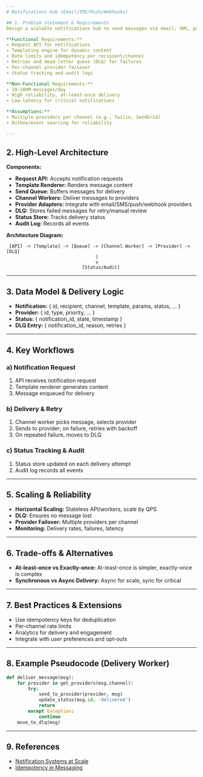 ```yaml
---
# Notifications Hub (Email/SMS/Push/Webhooks)

## 1. Problem Statement & Requirements
Design a scalable notifications hub to send messages via email, SMS, push, and webhooks, with templating, retries, and per-channel failover.

**Functional Requirements:**
- Request API for notifications
- Templating engine for dynamic content
- Rate limits and idempotency per recipient/channel
- Retries and dead-letter queue (DLQ) for failures
- Per-channel provider failover
- Status tracking and audit logs

**Non-Functional Requirements:**
- 10–100M messages/day
- High reliability, at-least-once delivery
- Low-latency for critical notifications

**Assumptions:**
- Multiple providers per channel (e.g., Twilio, SendGrid)
- Outbox/event sourcing for reliability

---
```

## 2. High-Level Architecture

**Components:**
- **Request API:** Accepts notification requests
- **Template Renderer:** Renders message content
- **Send Queue:** Buffers messages for delivery
- **Channel Workers:** Deliver messages to providers
- **Provider Adapters:** Integrate with email/SMS/push/webhook providers
- **DLQ:** Stores failed messages for retry/manual review
- **Status Store:** Tracks delivery status
- **Audit Log:** Records all events

**Architecture Diagram:**
```
 [API] -> [Template] -> [Queue] -> [Channel Worker] -> [Provider] -> [DLQ]
                                 |
                                 v
                            [Status/Audit]
```

---
## 3. Data Model & Delivery Logic

- **Notification:** { id, recipient, channel, template, params, status, ... }
- **Provider:** { id, type, priority, ... }
- **Status:** { notification_id, state, timestamp }
- **DLQ Entry:** { notification_id, reason, retries }

---
## 4. Key Workflows

### a) Notification Request
1. API receives notification request
2. Template renderer generates content
3. Message enqueued for delivery

### b) Delivery & Retry
1. Channel worker picks message, selects provider
2. Sends to provider; on failure, retries with backoff
3. On repeated failure, moves to DLQ

### c) Status Tracking & Audit
1. Status store updated on each delivery attempt
2. Audit log records all events

---
## 5. Scaling & Reliability

- **Horizontal Scaling:** Stateless API/workers, scale by QPS
- **DLQ:** Ensures no message lost
- **Provider Failover:** Multiple providers per channel
- **Monitoring:** Delivery rates, failures, latency

---
## 6. Trade-offs & Alternatives

- **At-least-once vs Exactly-once:** At-least-once is simpler, exactly-once is complex
- **Synchronous vs Async Delivery:** Async for scale, sync for critical

---
## 7. Best Practices & Extensions

- Use idempotency keys for deduplication
- Per-channel rate limits
- Analytics for delivery and engagement
- Integrate with user preferences and opt-outs

---
## 8. Example Pseudocode (Delivery Worker)
```python
def deliver_message(msg):
    for provider in get_providers(msg.channel):
        try:
            send_to_provider(provider, msg)
            update_status(msg.id, 'delivered')
            return
        except Exception:
            continue
    move_to_dlq(msg)
```

---
## 9. References
- [Notification Systems at Scale](https://eng.uber.com/notification-platform/)
- [Idempotency in Messaging](https://stripe.com/docs/idempotency)
